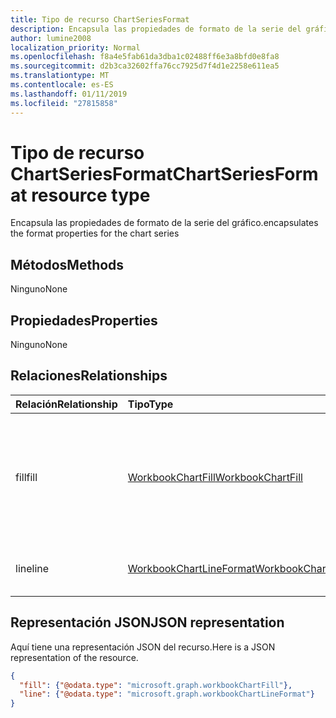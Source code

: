 ```yaml
---
title: Tipo de recurso ChartSeriesFormat
description: Encapsula las propiedades de formato de la serie del gráfico.
author: lumine2008
localization_priority: Normal
ms.openlocfilehash: f8a4e5fab61da3dba1c02488ff6e3a8bfd0e8fa8
ms.sourcegitcommit: d2b3ca32602ffa76cc7925d7f4d1e2258e611ea5
ms.translationtype: MT
ms.contentlocale: es-ES
ms.lasthandoff: 01/11/2019
ms.locfileid: "27815858"
---
```

# <a name="chartseriesformat-resource-type"></a><span data-ttu-id="d69b1-103">Tipo de recurso ChartSeriesFormat</span><span class="sxs-lookup"><span data-stu-id="d69b1-103">ChartSeriesFormat resource type</span></span>

<span data-ttu-id="d69b1-104">Encapsula las propiedades de formato de la serie del gráfico.</span><span class="sxs-lookup"><span data-stu-id="d69b1-104">encapsulates the format properties for the chart series</span></span>


## <a name="methods"></a><span data-ttu-id="d69b1-105">Métodos</span><span class="sxs-lookup"><span data-stu-id="d69b1-105">Methods</span></span>
<span data-ttu-id="d69b1-106">Ninguno</span><span class="sxs-lookup"><span data-stu-id="d69b1-106">None</span></span>

## <a name="properties"></a><span data-ttu-id="d69b1-107">Propiedades</span><span class="sxs-lookup"><span data-stu-id="d69b1-107">Properties</span></span>
<span data-ttu-id="d69b1-108">Ninguno</span><span class="sxs-lookup"><span data-stu-id="d69b1-108">None</span></span>

## <a name="relationships"></a><span data-ttu-id="d69b1-109">Relaciones</span><span class="sxs-lookup"><span data-stu-id="d69b1-109">Relationships</span></span>
| <span data-ttu-id="d69b1-110">Relación</span><span class="sxs-lookup"><span data-stu-id="d69b1-110">Relationship</span></span> | <span data-ttu-id="d69b1-111">Tipo</span><span class="sxs-lookup"><span data-stu-id="d69b1-111">Type</span></span>   |<span data-ttu-id="d69b1-112">Descripción</span><span class="sxs-lookup"><span data-stu-id="d69b1-112">Description</span></span>|
|:---------------|:--------|:----------|
|<span data-ttu-id="d69b1-113">fill</span><span class="sxs-lookup"><span data-stu-id="d69b1-113">fill</span></span>|[<span data-ttu-id="d69b1-114">WorkbookChartFill</span><span class="sxs-lookup"><span data-stu-id="d69b1-114">WorkbookChartFill</span></span>](chartfill.md)|<span data-ttu-id="d69b1-p101">Representa el formato de relleno de una serie del gráfico, que incluye información del formato de fondo. Solo lectura.</span><span class="sxs-lookup"><span data-stu-id="d69b1-p101">Represents the fill format of a chart series, which includes background formating information. Read-only.</span></span>|
|<span data-ttu-id="d69b1-117">line</span><span class="sxs-lookup"><span data-stu-id="d69b1-117">line</span></span>|[<span data-ttu-id="d69b1-118">WorkbookChartLineFormat</span><span class="sxs-lookup"><span data-stu-id="d69b1-118">WorkbookChartLineFormat</span></span>](chartlineformat.md)|<span data-ttu-id="d69b1-p102">Representa el formato de línea. Solo lectura.</span><span class="sxs-lookup"><span data-stu-id="d69b1-p102">Represents line formatting. Read-only.</span></span>|


## <a name="json-representation"></a><span data-ttu-id="d69b1-121">Representación JSON</span><span class="sxs-lookup"><span data-stu-id="d69b1-121">JSON representation</span></span>

<span data-ttu-id="d69b1-122">Aquí tiene una representación JSON del recurso.</span><span class="sxs-lookup"><span data-stu-id="d69b1-122">Here is a JSON representation of the resource.</span></span>

<!--{
  "blockType": "resource",
  "optionalProperties": [],
  "baseType": "microsoft.graph.entity",
  "@odata.type": "microsoft.graph.workbookChartSeriesFormat"
}-->

```json
{
  "fill": {"@odata.type": "microsoft.graph.workbookChartFill"},
  "line": {"@odata.type": "microsoft.graph.workbookChartLineFormat"}
}
```


<!-- uuid: 8fcb5dbc-d5aa-4681-8e31-b001d5168d79
2015-10-25 14:57:30 UTC -->
<!-- {
  "type": "#page.annotation",
  "description": "ChartSeriesFormat resource",
  "keywords": "",
  "section": "documentation",
  "tocPath": ""
}-->
